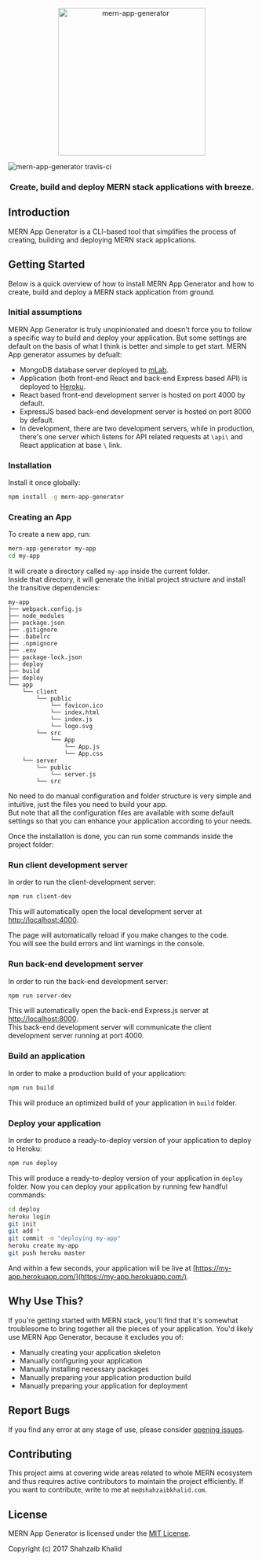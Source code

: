 <p align="center">
  <a href="https://shahzaibkhalid.github.io/mern-app-generator">
    <img alt="mern-app-generator" src="https://raw.githubusercontent.com/shahzaibkhalid/mern-app-generator/master/static/logo.png" width="300"/>
  </a>
</p>
<img align="center" alt="mern-app-generator travis-ci" src="https://travis-ci.org/shahzaibkhalid/mern-app-generator.svg?branch=master">
<h3 align="center">Create, build and deploy MERN stack applications with breeze.</h3>

## Introduction
MERN App Generator is a CLI-based tool that simplifies the process of creating, building and deploying MERN stack applications.

## Getting Started
Below is a quick overview of how to install MERN App Generator and how to create, build and deploy a MERN stack application from ground.

### Initial assumptions
MERN App Generator is truly unopinionated and doesn't force you to follow a specific way to build and deploy your application. But some settings are default on the basis of what I think is better and simple to get start. MERN App generator assumes by defualt:
- MongoDB database server deployed to [mLab](https://mlab.com/).
- Application (both front-end React and back-end Express based API) is deployed to [Heroku](https://www.heroku.com).
- React based front-end development server is hosted on port 4000 by default.
- ExpressJS based back-end development server is hosted on port 8000 by default.
- In development, there are two development servers, while in production, there's one server which listens for API related requests at `\api\` and React application at base `\` link.

### Installation
Install it once globally:

```sh
npm install -g mern-app-generator
```
### Creating an App

To create a new app, run:

```sh
mern-app-generator my-app
cd my-app
```

It will create a directory called `my-app` inside the current folder.<br>
Inside that directory, it will generate the initial project structure and install the transitive dependencies:

```
my-app
├── webpack.config.js
├── node_modules
├── package.json
├── .gitignore
├── .babelrc
├── .npmignore
├── .env
├── package-lock.json
├── deploy
├── build
├── deploy
└── app
    └── client
        └── public
            └── favicon.ico
            └── index.html
            └── index.js
            └── logo.svg
        └── src
            └── App
                └── App.js
                └── App.css
    └── server
        └── public
            └── server.js
        └── src
```
No need to do manual configuration and folder structure is very simple and intuitive, just the files you need to build your app.<br>
But note that all the configuration files are available with some default settings so that you can enhance your application according to your needs.

Once the installation is done, you can run some commands inside the project folder:

### Run client development server

In order to run the client-development server:

```sh
npm run client-dev
```

This will automatically open the local development server at [http://localhost:4000](http://localhost:4000).

The page will automatically reload if you make changes to the code.<br>
You will see the build errors and lint warnings in the console.

### Run back-end development server

In order to run the back-end development server:

```sh
npm run server-dev
```
This will automatically open the back-end Express.js server at [http://localhost:8000](http://localhost:8000).<br>
This back-end development server will communicate the client development server running at port 4000.

### Build an application

In order to make a production build of your application:

```sh
npm run build
```

This will produce an optimized build of your application in `build` folder.

### Deploy your application

In order to produce a ready-to-deploy version of your application to deploy to Heroku:

```sh
npm run deploy
```

This will produce a ready-to-deploy version of your application in `deploy` folder. 
Now you can deploy your application by running few handful commands:

```sh
cd deploy
heroku login
git init
git add *
git commit -m "deploying my-app"
heroku create my-app
git push heroku master
```
And within a few seconds, your application will be live at [https://my-app.herokuapp.com/](https://my-app.herokuapp.com/).

## Why Use This?
If you're getting started with MERN stack, you'll find that it's somewhat troublesome to bring together all the pieces of your application. You'd likely use MERN App Generator, because it excludes you of:

- Manually creating your application skeleton
- Manually configuring your application
- Manually installing necessary packages
- Manually preparing your application production build
- Manually preparing your application for deployment

## Report Bugs
If you find any error at any stage of use, please consider [opening issues](https://github.com/shahzaibkhalid/mern-app-generator/issues).

## Contributing
This project aims at covering wide areas related to whole MERN ecosystem and thus requires active contributors to maintain the project efficiently. If you want to contribute, write to me at `me@shahzaibkhalid.com`.

## License
MERN App Generator is licensed under the [MIT License](https://github.com/shahzaibkhalid/mern-app-generator/blob/master/LICENSE).

Copyright (c) 2017 Shahzaib Khalid